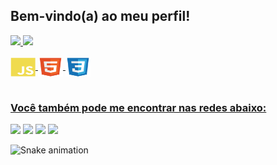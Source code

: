 ## Bem-vindo(a) ao meu perfil!

 <div>
   <a href="https://github.com/devLennyn">
   <img height="180em" src="https://github-readme-stats.vercel.app/api?username=devLennyn&show_icons=true&&include_all_commits=true&count_private=true"/>
   <img height="180em" src="https://github-readme-stats.vercel.app/api/top-langs/?username=devLennyn&layout=compact&langs_count=6"/>

</div>
<div style="display: inline_block"><br>
  <img align="center" alt="Js" height="30" width="40" src="https://raw.githubusercontent.com/devicons/devicon/master/icons/javascript/javascript-plain.svg">
  <img align="center" alt="HTML" height="30" width="40" src="https://raw.githubusercontent.com/devicons/devicon/master/icons/html5/html5-original.svg">
  <img align="center" alt="CSS" height="30" width="40" src="https://raw.githubusercontent.com/devicons/devicon/master/icons/css3/css3-original.svg">
</div>
 
 <br>
 
  ### Você também pode me encontrar nas redes abaixo:
 
<div> 
  <a href="https://www.instagram.com/lennyn__/" target="_blank"><img src="https://img.shields.io/badge/-Instagram-%23E4405F?style=for-the-badge&logo=instagram&logoColor=white" target="_blank"></a>
 <a href="" target="_blank"><img src="https://img.shields.io/badge/Discord-7289DA?style=for-the-badge&logo=discord&logoColor=white" target="_blank"></a> 
  <a href = "mailto:devlennyn@gmail.com"><img src="https://img.shields.io/badge/-Gmail-%23333?style=for-the-badge&logo=gmail&logoColor=white" target="_blank"></a>
  <a href="https://www.linkedin.com/in/lennyn" target="_blank"><img src="https://img.shields.io/badge/-LinkedIn-%230077B5?style=for-the-badge&logo=linkedin&logoColor=white" target="_blank"></a> 
 
  ![Snake animation](https://github.com/devLennyn/devLennyn/blob/output/github-contribution-grid-snake.svg)

</div>

